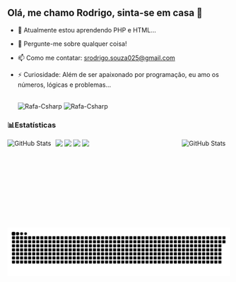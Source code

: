 ## Olá, me chamo Rodrigo, sinta-se em casa 👋
- 🌱 Atualmente estou aprendendo PHP e HTML...
- 💬 Pergunte-me sobre qualquer coisa!
- 📫 Como me contatar: srodrigo.souza025@gmail.com
- ⚡ Curiosidade: Além de ser apaixonado por programação, eu amo os números, lógicas e problemas...

  <div style="display: inline_block"><br>
    <img align="center" alt="Rafa-Csharp" height="40" width="58" src="https://upload.wikimedia.org/wikipedia/commons/thumb/3/31/Webysther_20160423_-_Elephpant.svg/525px-Webysther_20160423_-_Elephpant.svg.png">
    <img align="center" alt="Rafa-Csharp" height="40" width="40" src="https://cdn-icons-png.flaticon.com/256/174/174854.png">
</div>

### 📊Estatísticas
<img 
align="left" alt="GitHub Stats" height="200" style="padding-right: 10px;" src="https://github-readme-stats.vercel.app/api?username=srodrigosouza&show_icons=true&theme=tokyonight&include_all_comits-true&locale=pt-br" 
/>
<img 
align="right" alt="GitHub Stats" height="200" style="padding-right: 10px;" src="https://github-readme-stats.vercel.app/api/top-langs/?username=srodrigosouza&theme=tokyonight&include_all_comits-true&locale=pt-br&layout=compact&custom_title=Tecnologias&langs_count=1" 
/>

<div> 
    <a href="https://instagram.com/rodrigosz26" target="_blank"><img src="https://img.shields.io/badge/-Instagram-%23E4405F?style=for-the-badge&logo=instagram&logoColor=white" target="_blank"></a>
  <a href="https://discord.gg/srodrigosouza" target="_blank"><img src="https://img.shields.io/badge/Discord-7289DA?style=for-the-badge&logo=discord&logoColor=white" target="_blank"></a> 
  <a href = "mailto:srodrigo.souza025@gmail.com"><img src="https://img.shields.io/badge/-Gmail-%23333?style=for-the-badge&logo=gmail&logoColor=white" target="_blank"></a>
  <a href="https://www.linkedin.com/in/srodrigosouza" target="_blank"><img src="https://img.shields.io/badge/-LinkedIn-%230077B5?style=for-the-badge&logo=linkedin&logoColor=white" target="_blank"></a> 
  <img src="https://raw.githubusercontent.com/srodrigosouza/srodrigosouza/output/snake.svg" alt="Snake animation" />
</div>
